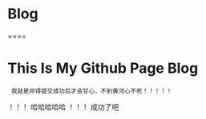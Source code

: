 Blog
====
====


This Is My Github Page Blog
====
     我就是非得提交成功后才会甘心，不到黄河心不死！！！！！
！！！
哈哈哈哈哈 ！！！
成功了吧